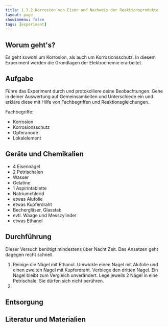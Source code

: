 ```yaml
---
title: 1.3.2 Korrosion von Eisen und Nachweis der Reaktionsprodukte
layout: page
showinmenu: false
tags: [experiment]
---
```

## Worum geht's?

Es geht sowohl um Korrosion, als auch um Korrosionsschutz. In diesem Experiment werden die Grundlagen der Elektrochemie erarbeitet.

## Aufgabe

Führe das Experiment durch und protokolliere deine Beobachtungen. Gehe in deiner Auswertung auf Gemeinsamkeiten und Unterschiede ein und erkläre diese mit Hilfe von Fachbegriffen und Reaktionsgleichungen.

Fachbegriffe:
- Korrosion
- Korrosionsschutz
- Opferanode
- Lokalelement

## Geräte und Chemikalien

- 4 Eisennägel
- 2 Petrischalen
- Wasser
- Gelatine
- 1 Aspirintablette
- Natriumchlorid
- etwas Alufolie
- etwas Kupferdraht
- Bechergläser, Glasstab
- evtl. Waage und Messzylinder
- etwas Ethanol

## Durchführung

Dieser Versuch benötigt mindestens über Nacht Zeit. Das Ansetzen geht dagegen recht schnell.

1. Reinige die Nägel mit Ethanol. Umwickle einen Nagel mit Alufolie und einen zweiten Nagel mit Kupferdraht. Verbiege den dritten Nagel. Ein Nagel bleibt zum Vergleich unverändert. Lege jeweils 2 Nägel in eine Petrischale. Sie dürfen sich nicht berühren.
2. 

## Entsorgung

## Literatur und Materialien

